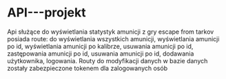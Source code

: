 # API---projekt
Api służące do wyświetlania statystyk amunicji z gry escape from tarkov
posiada route: 
do wyświetlania wszystkich amunicji,
wyświetlania amunicji po id,
wyświetlania amunicji po kalibrze,
usuwania amunicji po id,
zastępowania amunicji po id,
usuwania amunicji po id,
dodawania użytkownika,
logowania.
Routy do modyfikacji danych w bazie danych zostały zabezpieczone tokenem dla zalogowanych osób
